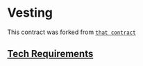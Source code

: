 # Vesting

This contract was forked from [`that contract`](https://github.com/gitcoinco/governance/blob/d5362d31076e79e76503ff845d8475473b53a3fd/contracts/TreasuryVester.sol "Origin")


## [Tech Requirements](../README.md#tech-requirements)